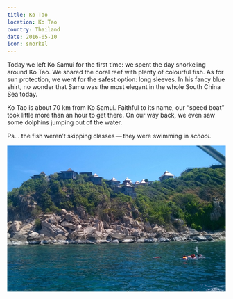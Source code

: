 ```yaml
---
title: Ko Tao
location: Ko Tao
country: Thailand
date: 2016-05-10
icon: snorkel
---
```


Today we left Ko Samui for the first time: we spent the day snorkeling around Ko Tao. We shared the coral reef with plenty of colourful fish. As for sun protection, we went for the safest option: long sleeves. In his fancy blue shirt, no wonder that Samu was the most elegant in the whole South China Sea today. 

Ko Tao is about 70 km from Ko Samui. Faithful to its name, our “speed boat” took little more than an hour to get there. On our way back, we even saw some dolphins jumping out of the water. 

Ps... the fish werenʼt skipping classes — they were swimming in _school._

![](../../img/0510-3.jpg)
